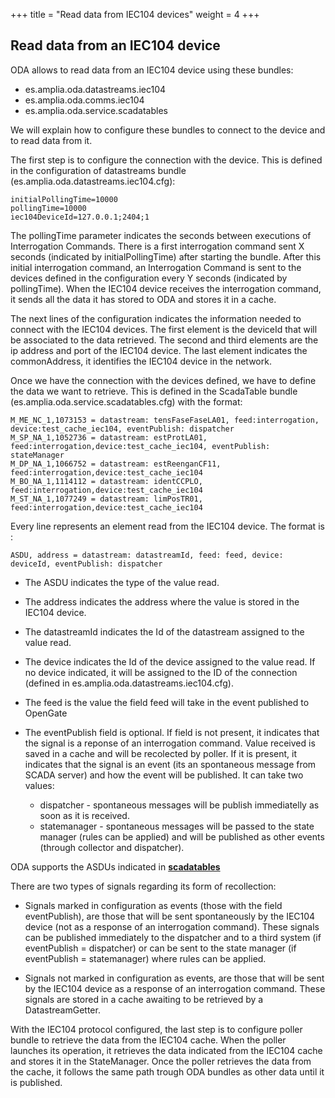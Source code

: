 +++
title = "Read data from IEC104 devices"
weight = 4
+++

## Read data from an IEC104 device

ODA allows to read data from an IEC104 device using these bundles:

* es.amplia.oda.datastreams.iec104
* es.amplia.oda.comms.iec104
* es.amplia.oda.service.scadatables

We will explain how to configure these bundles to connect to the device and to read data from it.

The first step is to configure the connection with the device. This is defined in the configuration of datastreams bundle (es.amplia.oda.datastreams.iec104.cfg):

```properties
initialPollingTime=10000
pollingTime=10000
iec104DeviceId=127.0.0.1;2404;1
```

The pollingTime parameter indicates the seconds between executions of Interrogation Commands. There is a first interrogation command sent X seconds (indicated by initialPollingTime) after starting the bundle. After this initial interrogation command, an Interrogation Command is sent to the devices defined in the configuration every Y seconds (indicated by pollingTime). When the IEC104 device receives the interrogation command, it sends all the data it has stored to ODA and stores it in a cache.

The next lines of the configuration indicates the information needed to connect with the IEC104 devices. The first element is the deviceId that will be associated to the data retrieved. The second and third elements are the ip address and port of the IEC104 device. The last element indicates the commonAddress, it identifies the IEC104 device in the network.

Once we have the connection with the devices defined, we have to define the data we want to retrieve. This is defined in the ScadaTable bundle (es.amplia.oda.service.scadatables.cfg) with the format:

```properties
M_ME_NC_1,1073153 = datastream: tensFaseFaseLA01, feed:interrogation, device:test_cache_iec104, eventPublish: dispatcher
M_SP_NA_1,1052736 = datastream: estProtLA01, feed:interrogation,device:test_cache_iec104, eventPublish: stateManager
M_DP_NA_1,1066752 = datastream: estReenganCF11, feed:interrogation,device:test_cache_iec104
M_BO_NA_1,1114112 = datastream: identCCPLO, feed:interrogation,device:test_cache_iec104
M_ST_NA_1,1077249 = datastream: limPosTR01, feed:interrogation,device:test_cache_iec104
```

Every line represents an element read from the IEC104 device. The format is :

```properties
ASDU, address = datastream: datastreamId, feed: feed, device: deviceId, eventPublish: dispatcher
```

* The ASDU indicates the type of the value read.

* The address indicates the address where the value is stored in the IEC104 device.

* The datastreamId indicates the Id of the datastream assigned to the value read.

* The device indicates the Id of the device assigned to the value read. If no device indicated, it will be assigned to the ID of the connection (defined in es.amplia.oda.datastreams.iec104.cfg).

* The feed is the value the field feed will take in the event published to OpenGate

* The eventPublish field is optional. If field is not present, it indicates that the signal is a reponse of an interrogation command. Value received is saved in a cache and will be recolected by poller. If it is present, it indicates that the signal is an event (its an spontaneous message from SCADA server) and how the event will be published. It can take two values:

  * dispatcher - spontaneous messages will be publish immediatelly as soon as it is received.
  * statemanager - spontaneous messages will be passed to the state manager (rules can be applied) and will be published as other events (through collector and dispatcher).

ODA supports the ASDUs indicated in [__scadatables__](/layers/other/scadatables) 

There are two types of signals regarding its form of recollection:

* Signals marked in configuration as events (those with the field eventPublish), are those that will be sent spontaneously by the IEC104 device (not as a response of an interrogation command). These signals can be published immediately to the dispatcher and to a third system (if eventPublish = dispatcher) or can be sent to the state manager (if eventPublish = statemanager) where rules can be applied.

* Signals not marked in configuration as events, are those that will be sent by the IEC104 device as a response of an interrogation command. These signals are stored in a cache awaiting to be retrieved by a DatastreamGetter.

With the IEC104 protocol configured, the last step is to configure poller bundle to retrieve the data from the IEC104 cache. 
When the poller launches its operation, it retrieves the data indicated from the IEC104 cache and stores it in the StateManager.
Once the poller retrieves the data from the cache, it follows the same path trough ODA bundles as other data until it is published.
